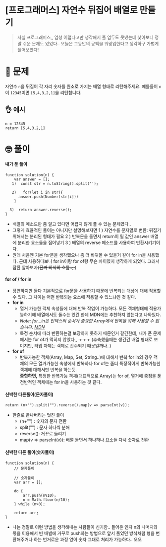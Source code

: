 # [프로그래머스] 자연수 뒤집어 배열로 만들기

> 사실 프로그래머스,, 엄청 어렵다고만 생각해서 풀 엄두도 못냈는데 찾아보니 정말 쉬운 문제도 있었다.. 오늘은 그동안의 공백을 워밍업한다고 생각하구 가볍게 풀어보았다!

# 🤔 문제

자연수 `n`을 뒤집어 각 자리 숫자를 원소로 가지는 배열 형태로 리턴해주세요. 예를들어 `n`이 `12345`이면 `[5,4,3,2,1]`을 리턴합니다.

## 👌 예시

```
n = 12345
return [5,4,3,2,1]
```

# 🤓 풀이

#### 내가 푼 풀이

```
function solution(n) {
    var answer = [];
   1)  const str = n.toString().split('');

   2)	for(let i in str){
      answer.push(Number(str[i]))
    }

  3)  return answer.reverse();
}
```

- 배열의 메소드만 좀 알고 있다면 어렵지 않게 풀 수 있는 문제였다..
- 그렇게 효율적인 풀이는 아니지만 설명해보자면
  1 ) 자연수를 문자열로 변환: 뒤집기 위해서는 분리된 형태가 필요
  2 ) 반복문을 돌면서 return이 될 값인 answer 배열에 분리한 요소들을 집어넣기
  3 ) 배열의 reverse 메소드를 사용하여 반환시키기이다.
- 원래 처음엔 기본 for문을 생각했으나 좀 더 바꿔볼 수 있을거 같아 for in을 사용했다. 근데 사용하다보니 for in이랑 for of랑 무슨 차이였지 생각하게 되었다. 그래서 잠깐 알아보자(~~진짜 의식의 흐름..;;~~)

#### for of / for in

- 당연하지만 둘다 기본적으로 for문을 사용하기 때문에 반복되는 대상에 대해 적용할 수 있다. 그 차이는 어떤 반복되는 요소에 적용할 수 있느냐인 것 같다.
- **for in**
  - 열거 가능한 객체 속성들에 대해 반복 작업이 가능하다. 모든 객체형태에 적용가능하기에 배열에서도 돌수는 있긴 한데 MDN에는 추천하지 않는다고 나와있다.
  - _Note: for...in은 인덱스의 순서가 중요한 Array에서 반복을 위해 사용할 수 없습니다. [MDN](https://developer.mozilla.org/ko/docs/Web/JavaScript/Reference/Statements/for...in)_
  - 특정 순서에 따라 반환하는걸 보장하지 못하기 때문인거 같긴한데, 내가 푼 문제에서는 for of가 먹히지 않았다,, ㅜㅜㅜ (추측했을때는 생긴건 배열 형태로 보이지만, 타입 자체는 객체로 간주되기 때문일까나..)
- **for of**
  - 반복가능한 객체(Array, Map, Set, String..)에 대해서 반복 for in의 경우 객체의 모든 열거가능한 속성에서 반복하나 for of는 좀더 특정적이게 반복가능한 객체에 대해서만 반복을 하는듯.
    <br> **종합하면,**
    특정한 반복가능 객체(대표적으로 Array)는 for of, 열거에 중점을 둔 전반적인 객체에는 for in을 사용하는 것 같다.

#### 신박한 다른풀이(문자풀이)

```
return (n+"").split("").reverse().map(v => parseInt(v));
```

- 한줄로 끝나버리는 멋진 풀이
  - (n+"") : 숫자의 문자 전환
  - split("") : 문자 하나씩 분해
  - reverse(): 거꾸로 돌리기
  - map(v => parseInt(v)): 배열 돌면서 하나하나 요소들 다시 숫자로 전환

#### 신박한 다른 풀이(숫자풀이)

```
function solution(n) {
    // 문자풀이

    // 숫자풀이
    var arr = [];

    do {
        arr.push(n%10);
        n = Math.floor(n/10);
    } while (n>0);

    return arr;
}
```

- 나는 정말로 이런 방법을 생각해내는 사람들이 신기함.. 들어온 인자 n의 나머지와 몫을 이용해서 빈 배별에 거꾸로 push하는 방법으로 앞서 풀었던 방식처럼 형을 변환해주거나 하는 번거로운 과정 없이 숫자 그대로 처리가 가능하다.. 오오
